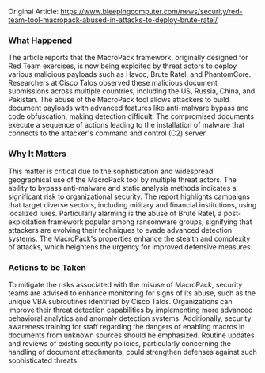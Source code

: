 Original Article: https://www.bleepingcomputer.com/news/security/red-team-tool-macropack-abused-in-attacks-to-deploy-brute-ratel/

### What Happened
The article reports that the MacroPack framework, originally designed for Red Team exercises, is now being exploited by threat actors to deploy various malicious payloads such as Havoc, Brute Ratel, and PhantomCore. Researchers at Cisco Talos observed these malicious document submissions across multiple countries, including the US, Russia, China, and Pakistan. The abuse of the MacroPack tool allows attackers to build document payloads with advanced features like anti-malware bypass and code obfuscation, making detection difficult. The compromised documents execute a sequence of actions leading to the installation of malware that connects to the attacker's command and control (C2) server.

### Why It Matters
This matter is critical due to the sophistication and widespread geographical use of the MacroPack tool by multiple threat actors. The ability to bypass anti-malware and static analysis methods indicates a significant risk to organizational security. The report highlights campaigns that target diverse sectors, including military and financial institutions, using localized lures. Particularly alarming is the abuse of Brute Ratel, a post-exploitation framework popular among ransomware groups, signifying that attackers are evolving their techniques to evade advanced detection systems. The MacroPack's properties enhance the stealth and complexity of attacks, which heightens the urgency for improved defensive measures.

### Actions to be Taken
To mitigate the risks associated with the misuse of MacroPack, security teams are advised to enhance monitoring for signs of its abuse, such as the unique VBA subroutines identified by Cisco Talos. Organizations can improve their threat detection capabilities by implementing more advanced behavioral analytics and anomaly detection systems. Additionally, security awareness training for staff regarding the dangers of enabling macros in documents from unknown sources should be emphasized. Routine updates and reviews of existing security policies, particularly concerning the handling of document attachments, could strengthen defenses against such sophisticated threats.